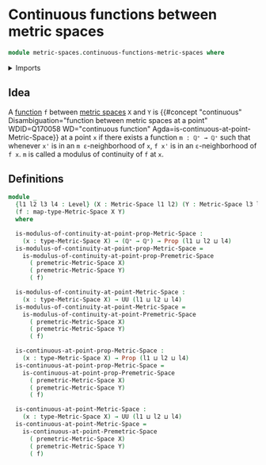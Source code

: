 # Continuous functions between metric spaces

```agda
module metric-spaces.continuous-functions-metric-spaces where
```

<details><summary>Imports</summary>

```agda
open import elementary-number-theory.positive-rational-numbers

open import foundation.dependent-pair-types
open import foundation.existential-quantification
open import foundation.inhabited-subtypes
open import foundation.propositional-truncations
open import foundation.propositions
open import foundation.subtypes
open import foundation.universe-levels

open import metric-spaces.continuous-functions-premetric-spaces
open import metric-spaces.functions-metric-spaces
open import metric-spaces.metric-spaces
```

</details>

## Idea

A [function](metric-spaces.functions-metric-spaces.md) `f` between
[metric spaces](metric-spaces.metric-spaces.md) `X` and `Y` is
{{#concept "continuous" Disambiguation="function between metric spaces at a point" WDID=Q170058 WD="continuous function" Agda=is-continuous-at-point-Metric-Space}}
at a point `x` if there exists a function `m : ℚ⁺ → ℚ⁺` such that whenever `x'`
is in an `m ε`-neighborhood of `x`, `f x'` is in an `ε`-neighborhood of `f x`.
`m` is called a modulus of continuity of `f` at `x`.

## Definitions

```agda
module _
  {l1 l2 l3 l4 : Level} (X : Metric-Space l1 l2) (Y : Metric-Space l3 l4)
  (f : map-type-Metric-Space X Y)
  where

  is-modulus-of-continuity-at-point-prop-Metric-Space :
    (x : type-Metric-Space X) → (ℚ⁺ → ℚ⁺) → Prop (l1 ⊔ l2 ⊔ l4)
  is-modulus-of-continuity-at-point-prop-Metric-Space =
    is-modulus-of-continuity-at-point-prop-Premetric-Space
      ( premetric-Metric-Space X)
      ( premetric-Metric-Space Y)
      ( f)

  is-modulus-of-continuity-at-point-Metric-Space :
    (x : type-Metric-Space X) → UU (l1 ⊔ l2 ⊔ l4)
  is-modulus-of-continuity-at-point-Metric-Space =
    is-modulus-of-continuity-at-point-Premetric-Space
      ( premetric-Metric-Space X)
      ( premetric-Metric-Space Y)
      ( f)

  is-continuous-at-point-prop-Metric-Space :
    (x : type-Metric-Space X) → Prop (l1 ⊔ l2 ⊔ l4)
  is-continuous-at-point-prop-Metric-Space =
    is-continuous-at-point-prop-Premetric-Space
      ( premetric-Metric-Space X)
      ( premetric-Metric-Space Y)
      ( f)

  is-continuous-at-point-Metric-Space :
    (x : type-Metric-Space X) → UU (l1 ⊔ l2 ⊔ l4)
  is-continuous-at-point-Metric-Space =
    is-continuous-at-point-Premetric-Space
      ( premetric-Metric-Space X)
      ( premetric-Metric-Space Y)
      ( f)
```
